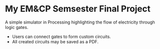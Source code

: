 # My EM&CP Semsester Final Project <br />  
A simple simulator in Processing highlighting the flow of electricity through logic gates.
- Users can connect gates to form custom circuits.
- All created circuits may be saved as a PDF.
